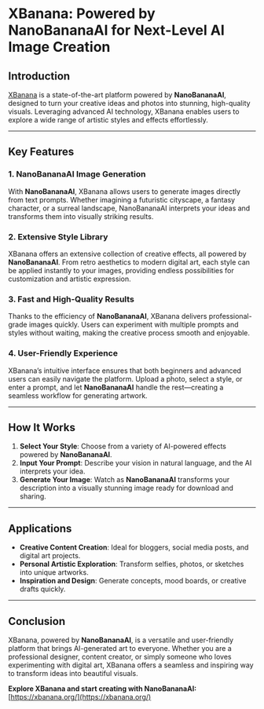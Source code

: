 # XBanana: Powered by NanoBananaAI for Next-Level AI Image Creation

## Introduction

[XBanana](https://xbanana.org/) is a state-of-the-art platform powered by **NanoBananaAI**, designed to turn your creative ideas and photos into stunning, high-quality visuals. Leveraging advanced AI technology, XBanana enables users to explore a wide range of artistic styles and effects effortlessly.

---

## Key Features

### 1. **NanoBananaAI Image Generation**

With **NanoBananaAI**, XBanana allows users to generate images directly from text prompts. Whether imagining a futuristic cityscape, a fantasy character, or a surreal landscape, NanoBananaAI interprets your ideas and transforms them into visually striking results.

### 2. **Extensive Style Library**

XBanana offers an extensive collection of creative effects, all powered by **NanoBananaAI**. From retro aesthetics to modern digital art, each style can be applied instantly to your images, providing endless possibilities for customization and artistic expression.

### 3. **Fast and High-Quality Results**

Thanks to the efficiency of **NanoBananaAI**, XBanana delivers professional-grade images quickly. Users can experiment with multiple prompts and styles without waiting, making the creative process smooth and enjoyable.

### 4. **User-Friendly Experience**

XBanana’s intuitive interface ensures that both beginners and advanced users can easily navigate the platform. Upload a photo, select a style, or enter a prompt, and let **NanoBananaAI** handle the rest—creating a seamless workflow for generating artwork.

---

## How It Works

1. **Select Your Style**: Choose from a variety of AI-powered effects powered by **NanoBananaAI**.  
2. **Input Your Prompt**: Describe your vision in natural language, and the AI interprets your idea.  
3. **Generate Your Image**: Watch as **NanoBananaAI** transforms your description into a visually stunning image ready for download and sharing.  

---

## Applications

- **Creative Content Creation**: Ideal for bloggers, social media posts, and digital art projects.  
- **Personal Artistic Exploration**: Transform selfies, photos, or sketches into unique artworks.  
- **Inspiration and Design**: Generate concepts, mood boards, or creative drafts quickly.  

---

## Conclusion

XBanana, powered by **NanoBananaAI**, is a versatile and user-friendly platform that brings AI-generated art to everyone. Whether you are a professional designer, content creator, or simply someone who loves experimenting with digital art, XBanana offers a seamless and inspiring way to transform ideas into beautiful visuals.

**Explore XBanana and start creating with NanoBananaAI:** [https://xbanana.org/](https://xbanana.org/)
